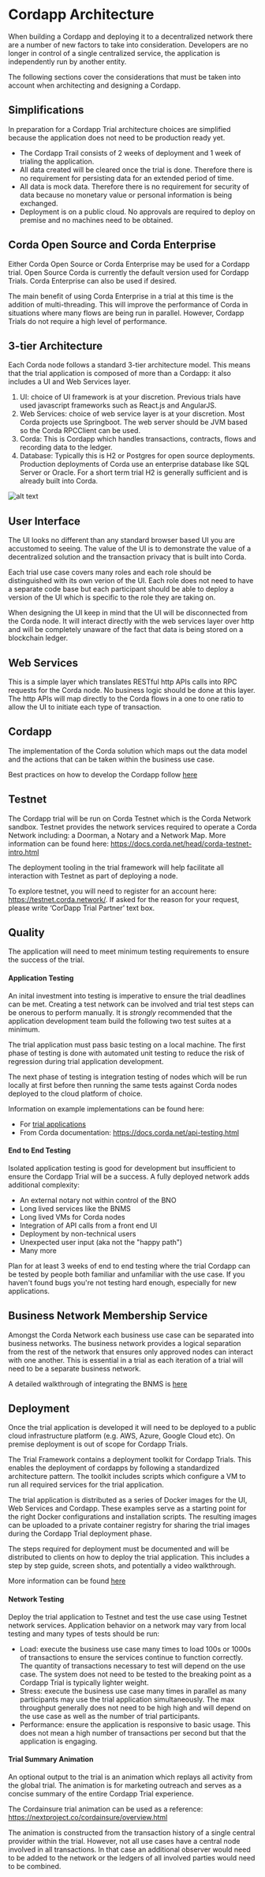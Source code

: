 # Cordapp Architecture 
When building a Cordapp and deploying it to a decentralized network there are a number of new factors to take into consideration. Developers are no longer in control of a single centralized service, the application is independently run by another entity. 

The following sections cover the considerations that must be taken into account when architecting and designing a Cordapp.

## Simplifications
In preparation for a Cordapp Trial architecture choices are simplified because the application does not need to be production ready yet. 
- The Cordapp Trail consists of 2 weeks of deployment and 1 week of trialing the application.
- All data created will be cleared once the trial is done. Therefore there is no requirement for persisting data for an extended period of time. 
- All data is mock data. Therefore there is no requirement for security of data because no monetary value or personal information is being exchanged.
- Deployment is on a public cloud. No approvals are required to deploy on premise and no machines need to be obtained.

## Corda Open Source and Corda Enterprise
Either Corda Open Source or Corda Enterprise may be used for a Cordapp trial. Open Source Corda is currently the default version used for Cordapp Trials. Corda Enterprise can also be used if desired.

The main benefit of using Corda Enterprise in a trial at this time is the addition of multi-threading. This will improve the performance of Corda in situations where many flows are being run in parallel. However, Cordapp Trials do not require a high level of performance.

## 3-tier Architecture
Each Corda node follows a standard 3-tier architecture model. This means that the trial application is composed of more than a Cordapp: it also includes a UI and Web Services layer.

1. UI: choice of UI framework is at your discretion. Previous trials have used javascript frameworks such as React.js and AngularJS.
2.	Web Services: choice of web service layer is at your discretion. Most Corda projects use Springboot. The web server should be JVM based so the Corda RPCClient can be used.
3.	Corda: This is Cordapp which handles transactions, contracts, flows and recording data to the ledger.
4. Database: Typically this is H2 or Postgres for open source deployments. Production deployments of Corda use an enterprise database like SQL Server or Oracle. For a short term trial H2 is generally sufficient and is already built into Corda.

![alt text](../images/basic_architecture.png "Standard Architecture")

## User Interface
The UI looks no different than any standard browser based UI you are accustomed to seeing. The value of the UI is to demonstrate the value of a decentralized solution and the transaction privacy that is built into Corda.

Each trial use case covers many roles and each role should be distinguished with its own verion of the UI. Each role does not need to have a separate code base but each participant should be able to deploy a version of the UI which is specific to the role they are taking on.

When designing the UI keep in mind that the UI will be disconnected from the Corda node. It will interact directly with the web services layer over http and will be completely unaware of the fact that data is being stored on a blockchain ledger. 

## Web Services
This is a simple layer which translates RESTful http APIs calls into RPC requests for the Corda node. No business logic should be done at this layer. The http APIs will map directly to the Corda flows in a one to one ratio to allow the UI to initiate each type of transaction.

## Cordapp
The implementation of the Corda solution which maps out the data model and the actions that can be taken within the business use case. 

Best practices on how to develop the Cordapp follow [here](./cordapp_development_best_practices.md)

## Testnet
The Cordapp trial will be run on Corda Testnet which is the Corda Network sandbox. Testnet provides the network services required to operate a Corda Network including: a Doorman, a Notary and a Network Map. More information can be found here: https://docs.corda.net/head/corda-testnet-intro.html

The deployment tooling in the trial framework will help facilitate all interaction with Testnet as part of deploying a node. 

To explore testnet, you will need to register for an account here: https://testnet.corda.network/. If asked for the reason for your request, please write ‘CorDapp Trial Partner’ text box.

## Quality
The application will need to meet minimum testing requirements to ensure the success of the trial.

#### Application Testing
An inital investment into testing is imperative to ensure the trial deadlines can be met. Creating a test network can be involved and trial test steps can be onerous to perform manually. It is *strongly* recommended that the application development team build the following two test suites at a minimum.

The trial application must pass basic testing on a local machine. The first phase of testing is done with automated unit testing to reduce the risk of regression during trial application development.

The next phase of testing is integration testing of nodes which will be run locally at first before then running the same tests against Corda nodes deployed to the cloud platform of choice.

Information on example implementations can be found here:
 - For [trial applications](./cordapp_testing.md)
 - From Corda documentation: https://docs.corda.net/api-testing.html

#### End to End Testing
Isolated application testing is good for development but insufficient to ensure the Cordapp Trial will be a success. A fully deployed network adds additional complexity:
* An external notary not within control of the BNO
* Long lived services like the BNMS
* Long lived VMs for Corda nodes
* Integration of API calls from a front end UI
* Deployment by non-technical users
* Unexpected user input (aka not the "happy path")
* Many more

Plan for at least 3 weeks of end to end testing where the trial Cordapp can be tested by people both familiar and unfamiliar with the use case. If you haven't found bugs you're not testing hard enough, especially for new applications.

## Business Network Membership Service

Amongst the Corda Network each business use case can be separated into business networks. The business network provides a logical separation from the rest of the network that ensures only approved nodes can interact with one another. This is essential in a trial as each iteration of a trial will need to be a separate business network.

A detailed walkthrough of integrating the BNMS is [here](./bnms_integration.md)
 
## Deployment
Once the trial application is developed it will need to be deployed to a public cloud infrastructure platform (e.g. AWS, Azure, Google Cloud etc). On premise deployment is out of scope for Cordapp Trials.

The Trial Framework contains a deployment toolkit for Cordapp Trials. This enables the deployment of cordapps by following a standardized architecture pattern. The toolkit includes scripts which configure a VM to run all required services for the trial application.

The trial application is distributed as a series of Docker images for the UI, Web Services and Cordapp. These examples serve as a starting point for the right Docker configurations and installation scripts. The resulting images can be uploaded to a private container registry for sharing the trial images during the Cordapp Trial deployment phase.

The steps required for deployment must be documented and will be distributed to clients on how to deploy the trial application. This includes a step by step guide, screen shots, and potentially a video walkthrough.

More information can be found [here](../deployment_toolkit.md)

#### Network Testing
Deploy the trial application to Testnet and test the use case using Testnet network services. Application behavior on a network may vary from local testing and many types of tests should be run:
- Load: execute the business use case many times to load 100s or 1000s of transactions to ensure the services continue to function correctly. The quantity of transactions necessary to test will depend on the use case. The system does not need to be tested to the breaking point as a Cordapp Trial is typically lighter weight.
- Stress: execute the business use case many times in parallel as many participants may use the trial application simultaneously. The max throughput generally does not need to be high high and will depend on the use case as well as the number of trial participants.
- Performance: ensure the application is responsive to basic usage. This does not mean a high number of transactions per second but that the application is engaging.

#### Trial Summary Animation
An optional output to the trial is an animation which replays all activity from the global trial. The animation is for marketing outreach and serves as a concise summary of the entire Cordapp Trial experience.

The Cordainsure trial animation can be used as a reference: https://nextproject.co/cordainsure/overview.html

The animation is constructed from the transaction history of a single central provider within the trial. However, not all use cases have a central node involved in all transactions. In that case an additional observer would need to be added to the network or the ledgers of all involved parties would need to be combined.